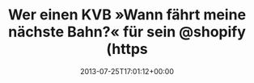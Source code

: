 ---
retweeted: false
source: <a href="http://twitter.com" rel="nofollow">Twitter Web Client</a>
entities:
  hashtags: []
  symbols: []
  user_mentions:
  - name: Shopify
    screen_name: Shopify
    indices:
    - '56'
    - '64'
    id_str: '17136315'
    id: '17136315'
  urls:
  - url: https://t.co/MBZ6NseiMp
    expanded_url: https://gist.github.com/bascht/6081707
    display_url: gist.github.com/bascht/6081707
    indices:
    - '107'
    - '130'
display_text_range:
- '0'
- '130'
favorite_count: '0'
id_str: '360444636575178752'
truncated: false
retweet_count: '0'
id: '360444636575178752'
possibly_sensitive: false
created_at: Thu Jul 25 17:01:12 +0000 2013
favorited: false
full_text: 'Wer einen KVB »Wann fährt meine nächste Bahn?« für sein [@shopify](https://twitter.com/shopify)
  Dashing-Board haben möchte: Hier entlang:'
lang: de
quote_url: https://gist.github.com/bascht/6081707
tags:
- pesos/twitter
date: '2013-07-25T17:01:12+00:00'
src: https://twitter.com/bascht/status/360444636575178752
original_url: https://twitter.com/bascht/status/360444636575178752
type: twitter_tweet
text: 'Wer einen KVB »Wann fährt meine nächste Bahn?« für sein [@shopify](https://twitter.com/shopify)
  Dashing-Board haben möchte: Hier entlang:'
title: Wer einen KVB »Wann fährt meine nächste Bahn?« für sein @shopify (https

---